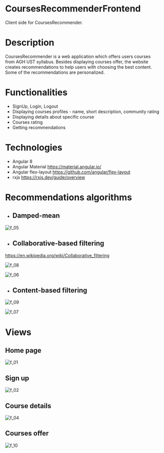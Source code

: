# CoursesRecommenderFrontend
Client side for CoursesRecommender. 

# Description
CoursesRecommender is a web application which offers users courses from AGH UST syllabus. Besides displaying courses offer, the website creates recommendations to help users with choosing the best content. Some of the recommendations are personalized. 

# Functionalities
+ SignUp, Login, Logout
+ Displaying courses profiles - name, short description, community rating
+ Displaying details about specific course
+ Courses rating
+ Getting recommendations

# Technologies
+ Angular 8
+ Angular Material https://material.angular.io/
+ Angular flex-layout https://github.com/angular/flex-layout
+ rxjs https://rxjs.dev/guide/overview

# Recommendations algorithms 
+ ## Damped-mean

![f_05](https://user-images.githubusercontent.com/37666186/78051063-75a3d980-737d-11ea-9b7d-c2fe8ab2fc25.PNG)

+ ## Collaborative-based filtering

https://en.wikipedia.org/wiki/Collaborative_filtering

![f_08](https://user-images.githubusercontent.com/37666186/78051353-d7644380-737d-11ea-8bf0-89d07b60996e.PNG)

![f_06](https://user-images.githubusercontent.com/37666186/78051091-7ccae780-737d-11ea-8b7d-f08c53f1cf2c.PNG)

+ ## Content-based filtering
![f_09](https://user-images.githubusercontent.com/37666186/78051380-e1864200-737d-11ea-8fc6-430743d81b61.PNG)

![f_07](https://user-images.githubusercontent.com/37666186/78051115-83f1f580-737d-11ea-8bae-652bc520d2a2.PNG)


# Views
## Home page 
![f_01](https://user-images.githubusercontent.com/37666186/77700682-f72ded00-6fb4-11ea-92cb-d74741ae89a1.PNG)

## Sign up
![f_02](https://user-images.githubusercontent.com/37666186/77700688-fbf2a100-6fb4-11ea-800a-5ca88d27f231.PNG)

## Course details
![f_04](https://user-images.githubusercontent.com/37666186/77700705-057c0900-6fb5-11ea-882b-869cca6e44f1.PNG)

## Courses offer
![f_10](https://user-images.githubusercontent.com/37666186/78052019-d1bb2d80-737e-11ea-9bd9-dd3918a153a2.PNG)
